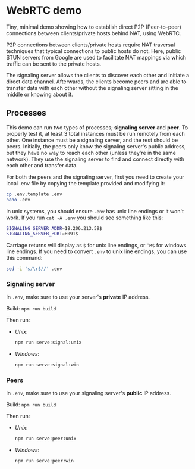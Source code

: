 
# WebRTC demo

Tiny, minimal demo showing how to establish direct P2P (Peer-to-peer) connections between clients/private hosts behind NAT, using WebRTC. 

P2P connections between clients/private hosts require NAT traversal techniques that typical connections to public hosts do not.
Here, public STUN servers from Google are used to facilitate NAT mappings via which traffic can be sent to the private hosts.

The signaling server allows the clients to discover each other and initiate a direct data channel. Afterwards, the clients become peers and are able to transfer data with each other without the signaling server sitting in the middle or knowing about it.

## Processes

This demo can run two types of processes; **signaling server** and **peer**. To properly test it, at least 3 total instances must be run remotely from each other. One instance must be a signaling server, and the rest should be peers. Initially, the peers only know the signaling server's public address, but they have no way to reach each other (unless they're in the same network). They use the signaling server to find and connect directly with each other and transfer data.

For both the peers and the signaling server, first you need to create your local .env file by copying the template provided and modifying it:
```bash
cp .env.template .env
nano .env
```

In unix systems, you should ensure `.env` has unix line endings or it won't work. If you run `cat -A .env` you should see something like this:
```bash
SIGNALING_SERVER_ADDR=18.206.213.59$
SIGNALING_SERVER_PORT=8091$
```
Carriage returns will display as `$` for unix line endings, or `^M$` for windows line endings. If you need to convert `.env` to unix line endings, you can use this command:
```bash
sed -i 's/\r$//' .env
```

### Signaling server

In `.env`, make sure to use your server's **private** IP address.

Build:
    ```
    npm run build
    ```

Then run:
* *Unix*:
    ```bash
    npm run serve:signal:unix
    ```
* *Windows*:
    ```cmd
    npm run serve:signal:win
    ```

### Peers

In `.env`, make sure to use your signaling server's **public** IP address.

Build:
    ```
    npm run build
    ```

Then run:
* *Unix*:
    ```bash
    npm run serve:peer:unix
    ```
* *Windows*:
    ```cmd
    npm run serve:peer:win
    ```
